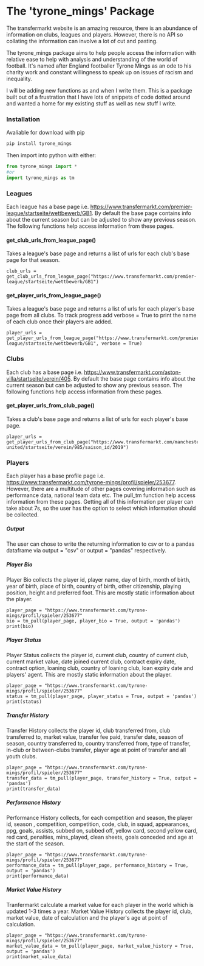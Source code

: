 # The 'tyrone_mings' Package

The transfermarkt website is an amazing resource, there is an abundance of information on clubs, leagues and players. However, there is no API so collating the information can involve a lot of cut and pasting.

The tyrone_mings package aims to help people access the information with relative ease to help with analysis and understanding of the world of football. It's named after England footballer Tyrone Mings as an ode to his charity work and constant willingness to speak up on issues of racism and inequality.

I will be adding new functions as and when I write them. This is a package built out of a frustration that I have lots of snippets of code dotted around and wanted a home for my existing stuff as well as new stuff I write.

### Installation 
Avaliable for download with pip
```python
pip install tyrone_mings
```

Then import into python with either:
```python
from tyrone_mings import * 
#or
import tyrone_mings as tm
```

### Leagues
Each league has a base page i.e. https://www.transfermarkt.com/premier-league/startseite/wettbewerb/GB1. By default the base page contains info about the current season but can be adjusted to show any previous season. The following functions help access information from these pages.

#### get_club_urls_from_league_page()
Takes a league's base page and returns a list of urls for each club's base page for that season.

```
club_urls = get_club_urls_from_league_page("https://www.transfermarkt.com/premier-league/startseite/wettbewerb/GB1")
```

#### get_player_urls_from_league_page()
Takes a league's base page and returns a list of urls for each player's base page from all clubs. To track progress add verbose = True to print the name of each club once their players are added.

```
player_urls = get_player_urls_from_league_page("https://www.transfermarkt.com/premier-league/startseite/wettbewerb/GB1", verbose = True)
```

### Clubs
Each club has a base page i.e. https://www.transfermarkt.com/aston-villa/startseite/verein/405. By default the base page contains info about the current season but can be adjusted to show any previous season. The following functions help access information from these pages.

#### get_player_urls_from_club_page()
Takes a club's base page and returns a list of urls for each player's base page.

```
player_urls = get_player_urls_from_club_page("https://www.transfermarkt.com/manchester-united/startseite/verein/985/saison_id/2019")
```

### Players
Each player has a base profile page i.e. https://www.transfermarkt.com/tyrone-mings/profil/spieler/253677. However, there are a multitude of other pages covering information such as performance data, national team data etc. The pull_tm function help access information from these pages. Getting all of this information per player can take about 7s, so the user has the option to select which information should be collected.

##### Output
The user can chose to write the returning information to csv or to a pandas dataframe via output = "csv" or output = "pandas" respectively.

##### Player Bio
Player Bio collects the player id, player name,	day of birth,	month of birth,	year of birth, place of birth, country of birth, other citizenship, playing position, height and preferred foot. This are mostly static information about the player.

```
player_page = "https://www.transfermarkt.com/tyrone-mings/profil/spieler/253677"
bio = tm_pull(player_page, player_bio = True, output = 'pandas')
print(bio)
```

##### Player Status
Player Status collects the player id, current club, country of current club, current market value,	date joined current club, contract expiry date, contract option, loaning club,	country of loaning club, loan expiry date and players' agent. This are mostly static information about the player.
```
player_page = "https://www.transfermarkt.com/tyrone-mings/profil/spieler/253677"
status = tm_pull(player_page, player_status = True, output = 'pandas')
print(status)
```

##### Transfer History
Transfer History collects the player id, club transferred from, club transferred to, market value,	transfer fee paid, transfer date, season of season, country transferred to,	country transferred from, type of	transfer,	in-club or between-clubs transfer, player age at point of transfer and all youth clubs.
```
player_page = "https://www.transfermarkt.com/tyrone-mings/profil/spieler/253677"
transfer_data = tm_pull(player_page, transfer_history = True, output = 'pandas')
print(transfer_data)
```

##### Performance History
Performance History collects, for each competition and season, the player id, season , competition, competition, code, club, in squad, appearances, ppg, goals, assists, subbed on, subbed off, yellow card, second yellow card, red card, penalties, mins_played, clean sheets, goals conceded and age at the start of the season.
```
player_page = "https://www.transfermarkt.com/tyrone-mings/profil/spieler/253677"
performance_data = tm_pull(player_page, performance_history = True, output = 'pandas')
print(performance_data)
```

##### Market Value History
Tranfermarkt calculate a market value for each player in the world which is updated 1-3 times a year. Market Value History collects the player id, club,	market value,	date of calculation and the player's age at point of calculation.
```
player_page = "https://www.transfermarkt.com/tyrone-mings/profil/spieler/253677"
market_value_data = tm_pull(player_page, market_value_history = True, output = 'pandas')
print(market_value_data)
```
